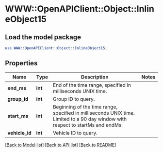 # WWW::OpenAPIClient::Object::InlineObject15

## Load the model package
```perl
use WWW::OpenAPIClient::Object::InlineObject15;
```

## Properties
Name | Type | Description | Notes
------------ | ------------- | ------------- | -------------
**end_ms** | **int** | End of the time range, specified in milliseconds UNIX time. | 
**group_id** | **int** | Group ID to query. | 
**start_ms** | **int** | Beginning of the time range, specified in milliseconds UNIX time. Limited to a 90 day window with respect to startMs and endMs | 
**vehicle_id** | **int** | Vehicle ID to query. | 

[[Back to Model list]](../README.md#documentation-for-models) [[Back to API list]](../README.md#documentation-for-api-endpoints) [[Back to README]](../README.md)


